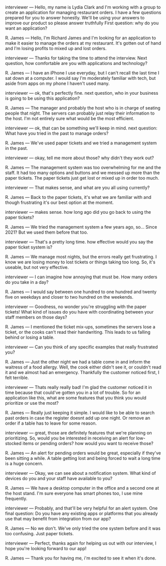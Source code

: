 interviewer — 
Hello, my name is Lydia Clark and I'm working with a group to create an application for managing restaurant orders. I have a few questions prepared for you to answer honestly. We'll be using your answers to improve our product so please answer truthfully
First question: why do you want an application?

R. James — 
Hello, I'm Richard James and I'm looking for an application to make it easier to manage the orders at my restaurant. It's gotten out of hand and I'm losing profits to mixed up and lost orders.

interviewer — 
Thanks for taking the time to attend the interview. Next question, how comfortable are you with applications and technology?

R. James —
I have an iPhone I use everyday, but I can't recall the last time I sat down at a computer. I would say I'm moderately familiar with tech, but aside from apps on my phone I haven't used many.

interviewer —
ok, that's perfectly fine. next question, who in your business is going to be using this application?

R. James —
The manager and probably the host who is in charge of seating people that night. The servers can probably just relay their information to the host. I'm not entirely sure what would be the most efficient. 

interviewer —
ok, that can be something we'll keep in mind. next question: What have you tried in the past to manage orders?

R. James —
We've used paper tickets and we tried a management system in the past.

interviewer —
okay, tell me more about those? why didn't they work out?

R. James —
The management system was too overwhelming for me and the staff. It had too many options and buttons and we messed up more than the paper tickets. The paper tickets just get lost or mixed up in order too much.

interviewer —
That makes sense, and what are you all using currently?

R. James —
Back to the paper tickets, it's what we are familiar with and though frustrating it's our best option at the moment.

interviewer —
makes sense. how long ago did you go back to using the paper tickets?

R. James —
We tried the management system a few years ago, so... Since 2021? But we used them before that too.

interviewer —
That's a pretty long time. how effective would you say the paper ticket system is?

R. James —
We manage most nights, but the errors really get frustrating. I know we are losing money to lost tickets or things taking too long. So, it's useable, but not very effective.

interviewer —
I can imagine how annoying that must be. How many orders do you take in a day?

R. James —
I would say between one hundred to one hundred and twenty five on weekdays and closer to two hundred on the weekends.

interviewer —
Goodness, no wonder you're struggling with the paper tickets! What kind of issues do you have with coordinating between your staff members on those days?

R. James —
I mentioned the ticket mix-ups, sometimes the servers lose a ticket, or the cooks can't read their handwriting. This leads to us falling behind or losing a table.

interviewer —
Can you think of any specific examples that really frustrated you?

R. James —
Just the other night we had a table come in and inform the waitress of a food allergy. Well, the cook either didn't see it, or couldn't read it and we almost had an emergency. Thankfully the customer noticed first, I felt terrible.

interviewer —
Thats really really bad! I'm glad the customer noticed it in time because that could've gotten you in a lot of trouble. 
So for an application like this, what are some features that you think you would prioritize or use the most?

R. James —
Really just keeping it simple. I would like to be able to search past orders in case the register doesnt add up one night. Or remove an order if a table has to leave for some reason. 

interviewer —
great, those are definitely features that we're planning on prioritizing. So, would you be interested in receiving an alert for low-stocked items or pending orders? how would you want to receive those?

R. James —
An alert for pending orders would be great, especially if they've been sitting a while. A table getting lost and being forced to wait a long time is a huge concern.

interviewer —
Okay, we can see about a notification system. What kind of devices do you and your staff have available to you?

R. James —
We have a desktop computer in the office and a second one at the host stand. I'm sure everyone has smart phones too, I use mine frequently.

interviewer —
Probably, and that'll be very helpful for an alert system. One final question: Do you have any existing apps or platforms that you already use that may benefit from integration from our app?

R. James —
No we don't. We've only tried the one system before and it was too confusing. Just paper tickets.

interviewer —
Perfect, thanks again for helping us out with our interview, I hope you're looking forward to our app!

R. James —
Thank you for having me, i'm excited to see it when it's done.
